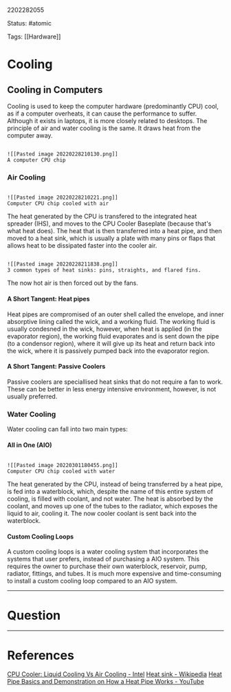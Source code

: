 2202282055

Status: #atomic

Tags: [[Hardware]]

# Cooling
## Cooling in Computers
Cooling is used to keep the computer hardware (predominantly CPU) cool, as if a computer overheats, it can cause the performance to suffer.
Although it exists in laptops, it is more closely related to desktops.
The principle of air and water cooling is the same. It draws heat from the computer away.
```ad-note

![[Pasted image 20220228210130.png]]
A computer CPU chip

```
### Air Cooling
```ad-note

![[Pasted image 20220228210221.png]]
Computer CPU chip cooled with air

```
The heat generated by the CPU is transfered to the integrated heat spreader (IHS), and moves to the CPU Cooler Baseplate (because that's what heat does).
The heat that is then transferred into a heat pipe, and then moved to a heat sink, which is usually a plate with many pins or flaps that allows heat to be dissipated faster into the cooler air.
```ad-note

![[Pasted image 20220228211838.png]]
3 common types of heat sinks: pins, straights, and flared fins.

```

The now hot air is then forced out by the fans.
#### A Short Tangent: Heat pipes
Heat pipes are compromised of an outer shell called the envelope, and inner absorptive lining called the wick, and a working fluid.
The working fluid is usually condesned in the wick, however, when heat is applied (in the evaporator region), the working fluid evaporates and is sent down the pipe (to a condensor region), where it will give up its heat and return back into the wick, where it is passively pumped back into the evaporator region.
#### A Short Tangent: Passive Coolers
Passive coolers are speciallised heat sinks that do not require a fan to work.
These can be better in less energy intensive environment, however, is not usually preferred.
### Water Cooling
Water cooling can fall into two main types:
#### All in One (AIO)
```ad-Picture

![[Pasted image 20220301180455.png]]
Computer CPU chip cooled with water

```
The heat generated by the CPU, instead of being transferred by a heat pipe, is fed into a waterblock, which, despite the name of this entire system of cooling, is filled with coolant, and not water.
The heat is absorbed by the coolant, and moves up one of the tubes to the radiator, which exposes the liquid to air, cooling it.
The now cooler coolant is sent back into the waterblock.
#### Custom Cooling Loops
A custom cooling loops is a water cooling system that incorporates the systems that user prefers, instead of purchasing a AIO system.
This requires the owner to purchase their own waterblock, reservoir, pump, radiator, fittings, and tubes.
It is much more expensive and time-consuming to install a custom cooling loop compared to an AIO system.

---
# Question


---
# References
[CPU Cooler: Liquid Cooling Vs Air Cooling - Intel](https://www.intel.com.au/content/www/au/en/gaming/resources/cpu-cooler-liquid-cooling-vs-air-cooling.html)
[Heat sink - Wikipedia](https://en.wikipedia.org/wiki/Heat_sink)
[Heat Pipe Basics and Demonstration on How a Heat Pipe Works - YouTube](https://www.youtube.com/watch?v=51bwzEO8XCw)